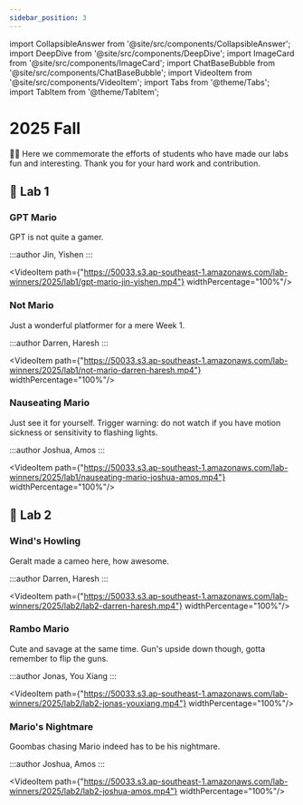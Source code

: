 ```yaml
---
sidebar_position: 3
---
```


import CollapsibleAnswer from '@site/src/components/CollapsibleAnswer';
import DeepDive from '@site/src/components/DeepDive';
import ImageCard from '@site/src/components/ImageCard';
import ChatBaseBubble from '@site/src/components/ChatBaseBubble';
import VideoItem from '@site/src/components/VideoItem';
import Tabs from '@theme/Tabs';
import TabItem from '@theme/TabItem';

# 2025 Fall

🎉🍾 Here we commemorate the efforts of students who have made our labs fun and interesting. Thank you for your hard work and contribution.

## 🥇 Lab 1

### GPT Mario

GPT is not quite a gamer.

:::author
Jin, Yishen
:::

<VideoItem path={"https://50033.s3.ap-southeast-1.amazonaws.com/lab-winners/2025/lab1/gpt-mario-jin-yishen.mp4"} widthPercentage="100%"/>

### Not Mario

Just a wonderful platformer for a mere Week 1.

:::author
Darren, Haresh
:::

<VideoItem path={"https://50033.s3.ap-southeast-1.amazonaws.com/lab-winners/2025/lab1/not-mario-darren-haresh.mp4"} widthPercentage="100%"/>

### Nauseating Mario

Just see it for yourself. Trigger warning: do not watch if you have motion sickness or sensitivity to flashing lights.

:::author
Joshua, Amos
:::

<VideoItem path={"https://50033.s3.ap-southeast-1.amazonaws.com/lab-winners/2025/lab1/nauseating-mario-joshua-amos.mp4"} widthPercentage="100%"/>

## 🥇 Lab 2

### Wind's Howling

Geralt made a cameo here, how awesome.

:::author
Darren, Haresh
:::

<VideoItem path={"https://50033.s3.ap-southeast-1.amazonaws.com/lab-winners/2025/lab2/lab2-darren-haresh.mp4"} widthPercentage="100%"/>

### Rambo Mario

Cute and savage at the same time. Gun's upside down though, gotta remember to flip the guns.

:::author
Jonas, You Xiang
:::

<VideoItem path={"https://50033.s3.ap-southeast-1.amazonaws.com/lab-winners/2025/lab2/lab2-jonas-youxiang.mp4"} widthPercentage="100%"/>

### Mario's Nightmare

Goombas chasing Mario indeed has to be his nightmare.

:::author
Joshua, Amos
:::

<VideoItem path={"https://50033.s3.ap-southeast-1.amazonaws.com/lab-winners/2025/lab2/lab2-joshua-amos.mp4"} widthPercentage="100%"/>
